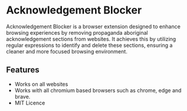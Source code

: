 # Acknowledgement Blocker
Acknowledgement Blocker is a browser extension designed to enhance browsing experiences by removing propaganda aboriginal acknowledgement sections from websites. It achieves this by utilizing regular expressions to identify and delete these sections, ensuring a cleaner and more focused browsing environment.

## Features
* Works on all websites
* Works with all chromium based browsers such as chrome, edge and brave.
* MIT Licence
